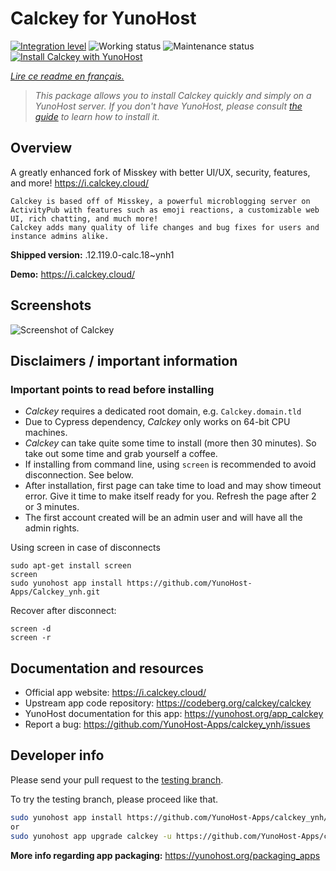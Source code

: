 <!--
N.B.: This README was automatically generated by https://github.com/YunoHost/apps/tree/master/tools/README-generator
It shall NOT be edited by hand.
-->

# Calckey for YunoHost

[![Integration level](https://dash.yunohost.org/integration/calckey.svg)](https://dash.yunohost.org/appci/app/calckey) ![Working status](https://ci-apps.yunohost.org/ci/badges/calckey.status.svg) ![Maintenance status](https://ci-apps.yunohost.org/ci/badges/calckey.maintain.svg)  
[![Install Calckey with YunoHost](https://install-app.yunohost.org/install-with-yunohost.svg)](https://install-app.yunohost.org/?app=calckey)

*[Lire ce readme en français.](./README_fr.md)*

> *This package allows you to install Calckey quickly and simply on a YunoHost server.
If you don't have YunoHost, please consult [the guide](https://yunohost.org/#/install) to learn how to install it.*

## Overview


A greatly enhanced fork of Misskey with better UI/UX, security, features, and more! https://i.calckey.cloud/


    Calckey is based off of Misskey, a powerful microblogging server on ActivityPub with features such as emoji reactions, a customizable web UI, rich chatting, and much more!
    Calckey adds many quality of life changes and bug fixes for users and instance admins alike.
   


**Shipped version:** .12.119.0-calc.18~ynh1

**Demo:** https://i.calckey.cloud/

## Screenshots

![Screenshot of Calckey](./doc/screenshots/screenshot-calckey.png)

## Disclaimers / important information

### Important points to read before installing

- *Calckey* requires a dedicated root domain, e.g. `Calckey.domain.tld`
- Due to Cypress dependency, *Calckey* only works on 64-bit CPU machines.
- *Calckey* can take quite some time to install (more then 30 minutes). So take out some time and grab yourself a coffee.
- If installing from command line, using `screen` is recommended to avoid disconnection. See below.
- After installation, first page can take time to load and may show timeout error. Give it time to make itself ready for you. Refresh the page after 2 or 3 minutes.
- The first account created will be an admin user and will have all the admin rights.

Using screen in case of disconnects

``` 
sudo apt-get install screen
screen
sudo yunohost app install https://github.com/YunoHost-Apps/Calckey_ynh.git
```
Recover after disconnect:
```
screen -d
screen -r
```

## Documentation and resources

* Official app website: <https://i.calckey.cloud/>
* Upstream app code repository: <https://codeberg.org/calckey/calckey>
* YunoHost documentation for this app: <https://yunohost.org/app_calckey>
* Report a bug: <https://github.com/YunoHost-Apps/calckey_ynh/issues>

## Developer info

Please send your pull request to the [testing branch](https://github.com/YunoHost-Apps/calckey_ynh/tree/testing).

To try the testing branch, please proceed like that.

``` bash
sudo yunohost app install https://github.com/YunoHost-Apps/calckey_ynh/tree/testing --debug
or
sudo yunohost app upgrade calckey -u https://github.com/YunoHost-Apps/calckey_ynh/tree/testing --debug
```

**More info regarding app packaging:** <https://yunohost.org/packaging_apps>
